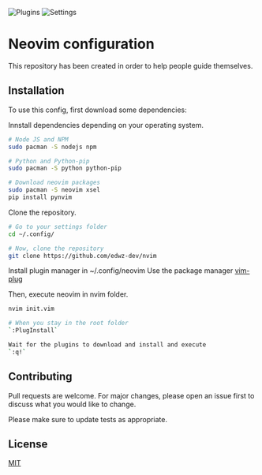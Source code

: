 <!--Neovim images-->
![Plugins](https://user-images.githubusercontent.com/17545760/118346342-5c69d800-b500-11eb-9cb3-ddfde45480c7.png)
![Settings](https://user-images.githubusercontent.com/17545760/118346343-5e339b80-b500-11eb-95ee-43ba4714fdb4.png)

# Neovim configuration

This repository has been created in order to help people guide themselves.

## Installation

To use this config, first download some dependencies:

Innstall dependencies depending on your operating system.

```bash
# Node JS and NPM
sudo pacman -S nodejs npm

# Python and Python-pip
sudo pacman -S python python-pip

# Download neovim packages
sudo pacman -S neovim xsel
pip install pynvim

```

Clone the repository.

```bash
# Go to your settings folder
cd ~/.config/

# Now, clone the repository
git clone https://github.com/edwz-dev/nvim 
```

Install plugin manager in ~/.config/neovim
Use the package manager [vim-plug](https://www.google.com/search?q=vim-plug&oq=vim-plug&aqs=chrome..69i57j0l6j69i60.2592j0j4&sourceid=chrome&ie=UTF-8)

Then, execute neovim in nvim folder.
```bash
nvim init.vim

# When you stay in the root folder
`:PlugInstall`

Wait for the plugins to download and install and execute
`:q!`
```

## Contributing
Pull requests are welcome. For major changes, please open an issue first to discuss what you would like to change.

Please make sure to update tests as appropriate.

## License
[MIT](https://choosealicense.com/licenses/mit/)
